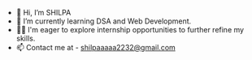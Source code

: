 - 👋 Hi, I’m SHILPA
- 🌱 I’m currently learning DSA and Web Development.
- 👩‍💻 I'm eager to explore internship opportunities to further refine my skills.
- 📫 Contact me at - shilpaaaaa2232@gmail.com

  

<!---
Shilpaa22/Shilpaa22 is a ✨ special ✨ repository because its `README.md` (this file) appears on your GitHub profile.
You can click the Preview link to take a look at your changes.
--->
